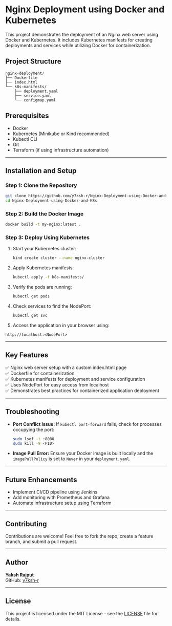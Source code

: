 # Nginx Deployment using Docker and Kubernetes

This project demonstrates the deployment of an Nginx web server using Docker and Kubernetes. It includes Kubernetes manifests for creating deployments and services while utilizing Docker for containerization.

## Project Structure
```
nginx-deployment/
├── Dockerfile
├── index.html
└── k8s-manifests/
    ├── deployment.yaml
    ├── service.yaml
    └── configmap.yaml
```

## Prerequisites
- Docker
- Kubernetes (Minikube or Kind recommended)
- Kubectl CLI
- Git
- Terraform (if using infrastructure automation)

---

## Installation and Setup

### Step 1: Clone the Repository
```bash
git clone https://github.com/y7ksh-r/Nginx-Deployment-using-Docker-and-K8s.git
cd Nginx-Deployment-using-Docker-and-K8s
```

### Step 2: Build the Docker Image
```bash
docker build -t my-nginx:latest .
```

### Step 3: Deploy Using Kubernetes
1. Start your Kubernetes cluster:
   ```bash
   kind create cluster --name nginx-cluster
   ```

2. Apply Kubernetes manifests:
   ```bash
   kubectl apply -f k8s-manifests/
   ```

3. Verify the pods are running:
   ```bash
   kubectl get pods
   ```

4. Check services to find the NodePort:
   ```bash
   kubectl get svc
   ```

5. Access the application in your browser using:
```
http://localhost:<NodePort>
```

---

## Key Features
✅ Nginx web server setup with a custom index.html page  
✅ Dockerfile for containerization  
✅ Kubernetes manifests for deployment and service configuration  
✅ Uses NodePort for easy access from localhost  
✅ Demonstrates best practices for containerized application deployment  

---

## Troubleshooting
- **Port Conflict Issue:** If `kubectl port-forward` fails, check for processes occupying the port:
  ```bash
  sudo lsof -i :8080
  sudo kill -9 <PID>
  ```
- **Image Pull Error:** Ensure your Docker image is built locally and the `imagePullPolicy` is set to `Never` in your `deployment.yaml`.

---

## Future Enhancements
- Implement CI/CD pipeline using Jenkins
- Add monitoring with Prometheus and Grafana
- Automate infrastructure setup using Terraform

---

## Contributing
Contributions are welcome! Feel free to fork the repo, create a feature branch, and submit a pull request.

---

## Author
**Yaksh Rajput**  
GitHub: [y7ksh-r](https://github.com/y7ksh-r)

---

## License
This project is licensed under the MIT License - see the [LICENSE](LICENSE) file for details.


